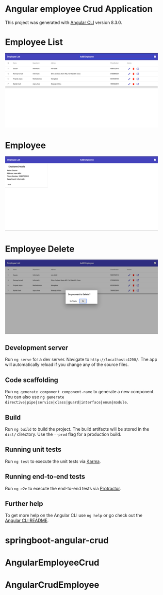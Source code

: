 # Angular employee Crud Application

This project was generated with [Angular CLI](https://github.com/angular/angular-cli) version 8.3.0.
# Employee List
![](/src/assets/list.png)
# Employee 
![](/src/assets/details.png)
# Employee Delete 
![](/src/assets/dialog.png)




## Development server

Run `ng serve` for a dev server. Navigate to `http://localhost:4200/`. The app will automatically reload if you change any of the source files.

## Code scaffolding

Run `ng generate component component-name` to generate a new component. You can also use `ng generate directive|pipe|service|class|guard|interface|enum|module`.

## Build

Run `ng build` to build the project. The build artifacts will be stored in the `dist/` directory. Use the `--prod` flag for a production build.

## Running unit tests

Run `ng test` to execute the unit tests via [Karma](https://karma-runner.github.io).

## Running end-to-end tests

Run `ng e2e` to execute the end-to-end tests via [Protractor](http://www.protractortest.org/).

## Further help

To get more help on the Angular CLI use `ng help` or go check out the [Angular CLI README](https://github.com/angular/angular-cli/blob/master/README.md).
# springboot-angular-crud
# AngularEmployeeCrud
# AngularCrudEmployee
